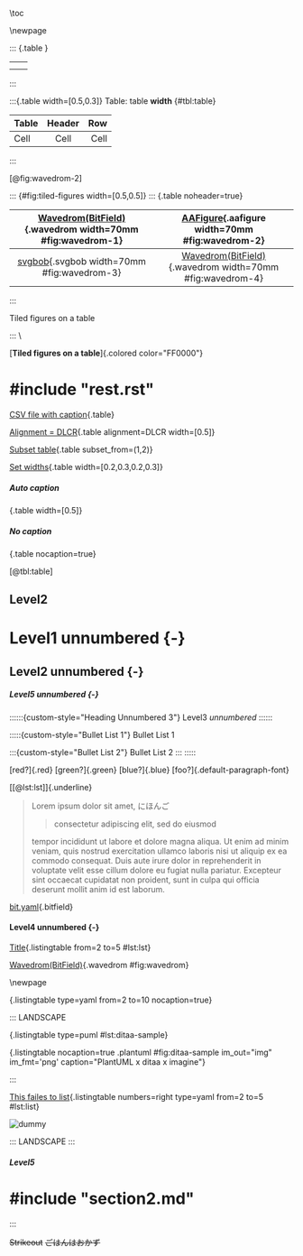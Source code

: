 \toc

\newpage

::: {.table }

|    |    |
|----|----|
|    |    |
|    |    |

:::

:::{.table width=[0.5,0.3]}
Table: table **width** {#tbl:table}

| Table | Header |  Row |
|:------|:------:|-----:|
| Cell  |  Cell  | Cell |

:::

[@fig:wavedrom-2]

::: {#fig:tiled-figures width=[0.5,0.5]}
::: {.table noheader=true}

| [Wavedrom(BitField)](data/json.json){.wavedrom width=70mm #fig:wavedrom-1} |    [AAFigure](data/aafigure.txt){.aafigure width=70mm #fig:wavedrom-2}     |
|:--------------------------------------------------------------------------:|:--------------------------------------------------------------------------:|
|       [svgbob](data/svgbob.bob){.svgbob width=70mm #fig:wavedrom-3}        | [Wavedrom(BitField)](data/json.json){.wavedrom width=70mm #fig:wavedrom-4} |

:::

Tiled figures on a table

:::
\

[**Tiled figures on a table**]{.colored color="FF0000"}

# #include "rest.rst"

[CSV file with caption](data/table.csv){.table}

[Alignment = DLCR](data/table.csv){.table alignment=DLCR width=[0.5]}

[Subset table](data/table.csv){.table subset_from=(1,2)}

[Set widths](data/table.csv){.table width=[0.2,0.3,0.2,0.3]}

##### Auto caption

[](data/table.csv){.table width=[0.5]}

##### No caption

[](data/table.csv){.table nocaption=true}

[@tbl:table]

## Level2

# Level1 unnumbered {-}

## Level2 unnumbered {-}

##### Level5 unnumbered {-}

<!--# #include "section2.md"-->

::::::{custom-style="Heading Unnumbered 3"}
Level3 *unnumbered*
::::::

:::::{custom-style="Bullet List 1"}
Bullet List 1

:::{custom-style="Bullet List 2"}
Bullet List 2
:::
:::::

[red?]{.red}
[green?]{.green}
[blue?]{.blue}
[foo?]{.default-paragraph-font}

[[@lst:lst]]{.underline}

> Lorem ipsum dolor sit amet, にほんご
>
> > consectetur adipiscing elit, sed do eiusmod
>
> tempor incididunt ut labore et dolore magna aliqua. Ut enim ad minim veniam,
> quis nostrud exercitation ullamco laboris nisi ut aliquip ex ea commodo consequat.
> Duis aute irure dolor in reprehenderit in voluptate velit esse cillum
> dolore eu fugiat nulla pariatur. Excepteur sint occaecat cupidatat non proident,
> sunt in culpa qui officia deserunt mollit anim id est laborum.

[bit.yaml](data/bit.yaml){.bitfield}

#### Level4 unnumbered {-}

<!--# #include "section1.md"-->

[Title](markdown/config.yaml){.listingtable from=2 to=5 #lst:lst}

[Wavedrom(BitField)](data/tutorial_0.json){.wavedrom #fig:wavedrom}

\newpage

[](markdown/config.yaml){.listingtable type=yaml from=2 to=10 nocaption=true}

::: LANDSCAPE

[](data/ditaa.puml){.listingtable type=puml #lst:ditaa-sample}

[](data/ditaa.puml){.listingtable nocaption=true
.plantuml #fig:ditaa-sample im_out="img" im_fmt='png' caption="PlantUML x ditaa x imagine"}

:::

[This failes to list](markdown/config.yaml){.listingtable numbers=right type=yaml from=2 to=5 #lst:list}

![dummy](images/dummy.png)

::: LANDSCAPE :::

##### Level5

# #include "section2.md"

:::

~~Strikeout~~ ~~ごはんはおかず~~
